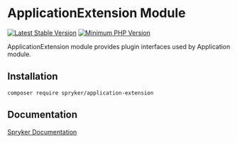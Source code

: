 # ApplicationExtension Module
[![Latest Stable Version](https://poser.pugx.org/spryker/application-extension/v/stable.svg)](https://packagist.org/packages/spryker/application-extension)
[![Minimum PHP Version](https://img.shields.io/badge/php-%3E%3D%207.4-8892BF.svg)](https://php.net/)

ApplicationExtension module provides plugin interfaces used by Application module.

## Installation

```
composer require spryker/application-extension
```

## Documentation

[Spryker Documentation](https://docs.spryker.com)
